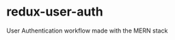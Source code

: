 # redux-user-auth
User Authentication workflow made with the MERN stack

<!-- add availabe scripts, list all features, include display GIF -->
<!-- 
  Features
  - esmodules instead of commonjs

 -->
